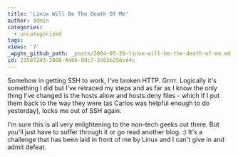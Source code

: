 ```yaml
---
title: 'Linux Will Be The Death Of Me'
author: admin
categories:
  - uncategorized
tags: 
views: '7'
_wpghs_github_path: _posts/2004-05-20-linux-will-be-the-death-of-me.md
id: 23507243-2080-4a66-9dc7-3a55b256cd4c
---
```

<p>Somehow in getting SSH to work, I've broken HTTP.  Grrrr.  Logically it's something I did but I've retraced my steps and as far as I know the only thing I've changed is the hosts.allow and hosts.deny files - which if I put them back to the way they were (as Carlos was helpful enough to do yesterday), locks me out of SSH again.</p>
<p>I'm sure this is all very enlightening to the non-tech geeks out there.  But you'll just have to suffer through it or go read another blog.  :)  It's a challenge that has been laid in front of me by Linux and I can't give in and admit defeat.</p>
